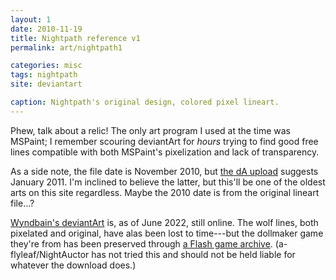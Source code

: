 ```yaml
---
layout: 1
date: 2010-11-19
title: Nightpath reference v1
permalink: art/nightpath1

categories: misc
tags: nightpath
site: deviantart

caption: Nightpath's original design, colored pixel lineart.
---
```

Phew, talk about a relic! The only art program I used at the time was MSPaint; I remember scouring deviantArt for *hours* trying to find good free lines compatible with both MSPaint's pixelization and lack of transparency.

As a side note, the file date is November 2010, but [the dA upload](https://www.deviantart.com/a-flyleaf/art/Nightpath-Reference-245327636) suggests January 2011. I'm inclined to believe the latter, but this'll be one of the oldest arts on this site regardless. Maybe the 2010 date is from the original lineart file...?

[Wyndbain's deviantArt](https://www.deviantart.com/wyndbain) is, as of June 2022, still online. The wolf lines, both pixelated and original, have alas been lost to time---but the dollmaker game they're from has been preserved through [a Flash game archive](https://www.deviantart.com/wyndbain/journal/Wolf-Maker-Download-Old-Flash-Games-Are-Saved-863352024). (a-flyleaf/NightAuctor has not tried this and should not be held liable for whatever the download does.)